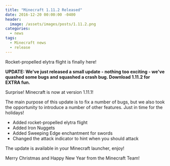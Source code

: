 ```yaml
---
title: "Minecraft 1.11.2 Released"
date: 2016-12-20 00:00:00 -0400
header:
  image: /assets/images/posts/1.11.2.png
categories:
  - news
tags:
  - Minecraft news
  - release
---
```


Rocket-propelled elytra flight is finally here!

**UPDATE: We've just released a small update - nothing too exciting - we've quashed some bugs and squashed a crash bug. Download 1.11.2 for EXTRA fun.**

Surprise! Minecraft is now at version 1.11.1!

The main purpose of this update is to fix a number of bugs, but we also took the opportunity to introduce a number of other features. Just in time for the holidays!

- Added rocket-propelled elytra flight
- Added Iron Nuggets
- Added Sweeping Edge enchantment for swords
- Changed the attack indicator to hint when you should attack

The update is available in your Minecraft launcher, enjoy!

Merry Christmas and Happy New Year from the Minecraft Team!